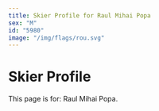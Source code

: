 ```yaml
---
title: Skier Profile for Raul Mihai Popa
sex: "M"
id: "5980"
image: "/img/flags/rou.svg" 
---
```


# Skier Profile

This page is for: Raul Mihai Popa.
    
